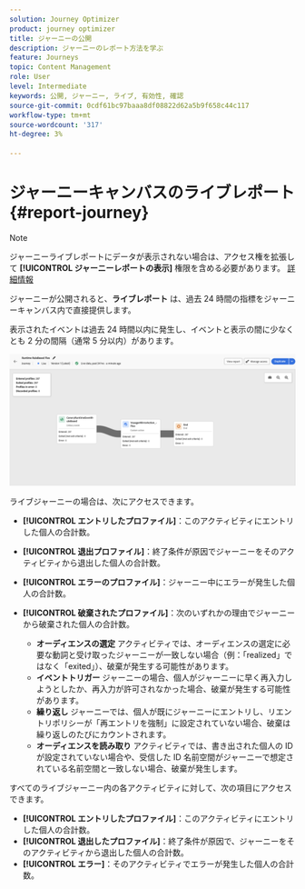 ```yaml
---
solution: Journey Optimizer
product: journey optimizer
title: ジャーニーの公開
description: ジャーニーのレポート方法を学ぶ
feature: Journeys
topic: Content Management
role: User
level: Intermediate
keywords: 公開, ジャーニー, ライブ, 有効性, 確認
source-git-commit: 0cdf61bc97baaa8df08822d62a5b9f658c44c117
workflow-type: tm+mt
source-wordcount: '317'
ht-degree: 3%

---
```


# ジャーニーキャンバスのライブレポート {#report-journey}

>[!NOTE]
>
>ジャーニーライブレポートにデータが表示されない場合は、アクセス権を拡張して **[!UICONTROL ジャーニーレポートの表示]** 権限を含める必要があります。 [詳細情報](../administration/permissions.md)

ジャーニーが公開されると、**ライブレポート** は、過去 24 時間の指標をジャーニーキャンバス内で直接提供します。

表示されたイベントは過去 24 時間以内に発生し、イベントと表示の間に少なくとも 2 分の間隔（通常 5 分以内）があります。

![](assets/journey_live_report.png)

ライブジャーニーの場合は、次にアクセスできます。

* **[!UICONTROL エントリしたプロファイル]**：このアクティビティにエントリした個人の合計数。
* **[!UICONTROL 退出プロファイル]**：終了条件が原因でジャーニーをそのアクティビティから退出した個人の合計数。
* **[!UICONTROL エラーのプロファイル]**：ジャーニー中にエラーが発生した個人の合計数。
* **[!UICONTROL 破棄されたプロファイル]**：次のいずれかの理由でジャーニーから破棄された個人の合計数。

   * **オーディエンスの選定** アクティビティでは、オーディエンスの選定に必要な動詞と受け取ったジャーニーが一致しない場合（例：「realized」ではなく「exited」）、破棄が発生する可能性があります。
   * **イベントトリガー** ジャーニーの場合、個人がジャーニーに早く再入力しようとしたか、再入力が許可されなかった場合、破棄が発生する可能性があります。
   * **繰り返し** ジャーニーでは、個人が既にジャーニーにエントリし、リエントリポリシーが「再エントリを強制」に設定されていない場合、破棄は繰り返しのたびにカウントされます。
   * **オーディエンスを読み取り** アクティビティでは、書き出された個人の ID が設定されていない場合や、受信した ID 名前空間がジャーニーで想定されている名前空間と一致しない場合、破棄が発生します。

すべてのライブジャーニー内の各アクティビティに対して、次の項目にアクセスできます。

* **[!UICONTROL エントリしたプロファイル]**：このアクティビティにエントリした個人の合計数。
* **[!UICONTROL 退出したプロファイル]**：終了条件が原因で、ジャーニーをそのアクティビティから退出した個人の合計数。
* **[!UICONTROL エラー]**：そのアクティビティでエラーが発生した個人の合計数。
